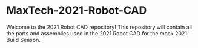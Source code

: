# MaxTech-2021-Robot-CAD
Welcome to the 2021 Robot CAD repository!
This repository will contain all the parts and assemblies used in the 2021 Robot CAD for the mock 2021 Build Season. 

